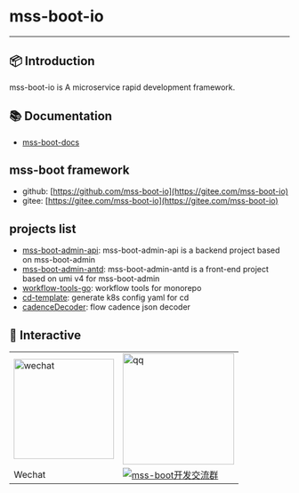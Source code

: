 # mss-boot-io
---

## 📦 Introduction
mss-boot-io is A microservice rapid development framework.

## 📚 Documentation
- [mss-boot-docs](https://docs.mss-boot-io.top)

## mss-boot framework
- github: [https://github.com/mss-boot-io](https://gitee.com/mss-boot-io)
- gitee: [https://gitee.com/mss-boot-io](https://gitee.com/mss-boot-io)

## projects list
- [mss-boot-admin-api](https://github.com/mss-boot-io/mss-boot-admin-api): mss-boot-admin-api is a backend project based on mss-boot-admin
- [mss-boot-admin-antd](https://github.com/mss-boot-io/mss-boot-admin-antd): mss-boot-admin-antd is a front-end project based on umi v4 for mss-boot-admin
- [workflow-tools-go](https://github.com/mss-boot-io/workflow-tools-go): workflow tools for monorepo
- [cd-template](https://github.com/mss-boot-io/cd-template): generate k8s config yaml for cd 
- [cadenceDecoder](https://github.com/mss-boot-io/cadenceDecoder): flow cadence json decoder

## 📨 Interactive

<table>
  <tr>
    <td><img alt="wechat" src="https://mss-boot-io.github.io/.github/images/wechat.jpg" width="180px"></td>
    <td><img alt="qq" src="https://mss-boot-io.github.io/.github/images/qq-group.jpg" width="200px"></td>
  </tr>
  <tr>
    <td>Wechat</td>
    <td><a target="_blank" href="https://jq.qq.com/?_wv=1027&k=Ma2n8EA1"><img border="0" src="https://pub.idqqimg.com/wpa/images/group.png" alt="mss-boot开发交流群" title="mss-boot开发交流群"></a></td>
  </tr>
</table>
